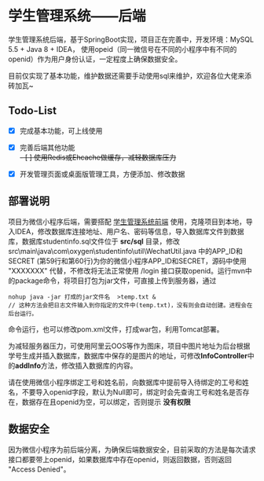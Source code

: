 # 学生管理系统——后端
学生管理系统后端，基于SpringBoot实现，项目正在完善中，开发环境：MySQL 5.5 + Java 8  + IDEA，
使用opeid（同一微信号在不同的小程序中有不同的openid）作为用户身份认证，一定程度上确保数据安全。

目前仅实现了基本功能，维护数据还需要手动使用sql来维护，欢迎各位大佬来添砖加瓦~


## Todo-List

- [x] 完成基本功能，可上线使用
- [x] 完善后端其他功能<br/>
<del>- [ ] 使用Redis或Ehcache做缓存，减轻数据库压力</del>
- [x] 开发管理页面或桌面版管理工具，方便添加、修改数据



## 部署说明

项目为微信小程序后端，需要搭配 [学生管理系统前端](https://github.com/weingxing/StudentInfo-fronted) 使用，克隆项目到本地，导入IDEA，修改数据库连接地址、用户名、密码等信息，导入数据库文件到数据库，数据库studentinfo.sql文件位于 **src/sql** 目录，修改src\main\java\com\oxygen\studentinfo\util\WechatUtil.java 中的APP_ID和SECRET (第59行和第60行)为你的微信小程序APP_ID和SECRET，源码中使用 "XXXXXXX" 代替，不修改将无法正常使用 /login 接口获取openid。运行mvn中的package命令，将项目打包为jar文件，可直接上传到服务器，通过

```shell
nohup java -jar 打成的jar文件名  >temp.txt &
// 这种方法会把日志文件输入到你指定的文件中(temp.txt)，没有则会自动创建。进程会在后台运行。
```

命令运行，也可以修改pom.xml文件，打成war包，利用Tomcat部署。



为减轻服务器压力，可使用阿里云OOS等作为图床，项目中图片地址为后台根据学号生成并插入数据库，数据库中保存的是图片的地址，可修改**InfoController**中的**addInfo**方法，修改插入数据库的内容。

请在使用微信小程序绑定工号和姓名前，向数据库中提前导入待绑定的工号和姓名，不要导入openid字段，默认为Null即可，绑定时会先查询工号和姓名是否存在，数据存在且openid为空，可以绑定，否则提示 **没有权限**

## 数据安全

因为微信小程序为前后端分离，为确保后端数据安全，目前采取的方法是每次请求接口都要带上openid，如果数据库中存在openid，则返回数据，否则返回 "Access Denied"。
